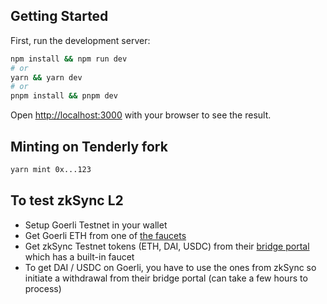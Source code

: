 ## Getting Started

First, run the development server:

```sh
npm install && npm run dev
# or
yarn && yarn dev
# or
pnpm install && pnpm dev
```

Open [http://localhost:3000](http://localhost:3000) with your browser to see the result.

## Minting on Tenderly fork

```sh
yarn mint 0x...123
```

## To test zkSync L2
- Setup Goerli Testnet in your wallet
- Get Goerli ETH from one of [the faucets](https://github.com/bxpana/Goerli-Faucets)
- Get zkSync Testnet tokens (ETH, DAI, USDC) from their [bridge portal](https://goerli.portal.zksync.io/bridge) which has a built-in faucet
- To get DAI / USDC on Goerli, you have to use the ones from zkSync so initiate a withdrawal from their bridge portal (can take a few hours to process)
